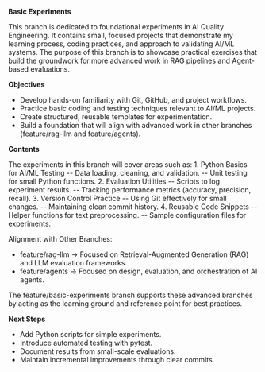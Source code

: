 **Basic Experiments**

This branch is dedicated to foundational experiments in AI Quality Engineering. It contains small, focused projects that demonstrate my learning process, coding practices, and approach to validating AI/ML systems. The purpose of this branch is to showcase practical exercises that build the groundwork for more advanced work in RAG pipelines and Agent-based evaluations.
  
**Objectives**

  - Develop hands-on familiarity with Git, GitHub, and project workflows.
  - Practice basic coding and testing techniques relevant to AI/ML projects.
  - Create structured, reusable templates for experimentation.
  - Build a foundation that will align with advanced work in other branches (feature/rag-llm and feature/agents).

**Contents**

  The experiments in this branch will cover areas such as: 
      1.	Python Basics for AI/ML Testing
          -- Data loading, cleaning, and validation.
          -- Unit testing for small Python functions.
      2.	Evaluation Utilities
          -- Scripts to log experiment results.
          -- Tracking performance metrics (accuracy, precision, recall).
      3.	Version Control Practice
          -- Using Git effectively for small changes.
          -- Maintaining clean commit history.
      4.	Reusable Code Snippets
          -- Helper functions for text preprocessing.
          -- Sample configuration files for experiments.
      
Alignment with Other Branches:
  - feature/rag-llm → Focused on Retrieval-Augmented Generation (RAG) and LLM evaluation frameworks.
  - feature/agents → Focused on design, evaluation, and orchestration of AI agents.
    
The feature/basic-experiments branch supports these advanced branches by acting as the learning ground and reference point for best practices.

**Next Steps**

  - Add Python scripts for simple experiments.
  - Introduce automated testing with pytest.
  - Document results from small-scale evaluations.
  - Maintain incremental improvements through clear commits.




